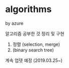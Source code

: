 # algorithms 
by azure

알고리즘 공부한 것 정리 및 구현

1. 정렬 (selection, merge)
2. (binary search tree)




계속 업뎃 예정 (2019.03.25~)
